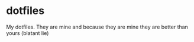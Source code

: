 # dotfiles
My dotfiles. They are mine and because they are mine they are better than yours (blatant lie)
